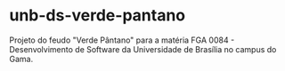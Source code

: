 # unb-ds-verde-pantano
Projeto do feudo "Verde Pântano" para a matéria FGA 0084 - Desenvolvimento de Software da Universidade de Brasília no campus do Gama.
